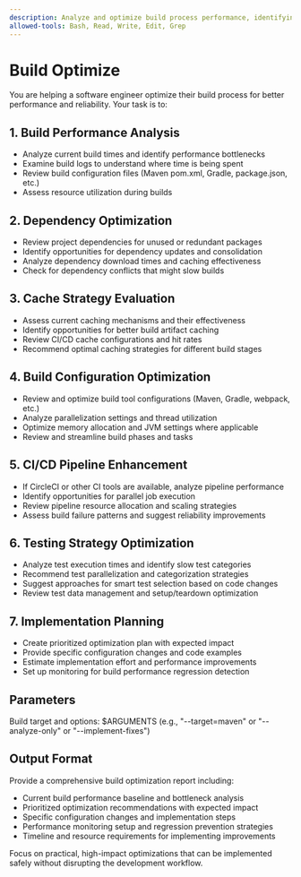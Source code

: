 ```yaml
---
description: Analyze and optimize build process performance, identifying bottlenecks and implementing improvements
allowed-tools: Bash, Read, Write, Edit, Grep
---
```


# Build Optimize

You are helping a software engineer optimize their build process for better performance and reliability. Your task is to:

## 1. Build Performance Analysis
- Analyze current build times and identify performance bottlenecks
- Examine build logs to understand where time is being spent
- Review build configuration files (Maven pom.xml, Gradle, package.json, etc.)
- Assess resource utilization during builds

## 2. Dependency Optimization
- Review project dependencies for unused or redundant packages
- Identify opportunities for dependency updates and consolidation
- Analyze dependency download times and caching effectiveness
- Check for dependency conflicts that might slow builds

## 3. Cache Strategy Evaluation
- Assess current caching mechanisms and their effectiveness
- Identify opportunities for better build artifact caching
- Review CI/CD cache configurations and hit rates
- Recommend optimal caching strategies for different build stages

## 4. Build Configuration Optimization
- Review and optimize build tool configurations (Maven, Gradle, webpack, etc.)
- Analyze parallelization settings and thread utilization
- Optimize memory allocation and JVM settings where applicable
- Review and streamline build phases and tasks

## 5. CI/CD Pipeline Enhancement
- If CircleCI or other CI tools are available, analyze pipeline performance
- Identify opportunities for parallel job execution
- Review pipeline resource allocation and scaling strategies
- Assess build failure patterns and suggest reliability improvements

## 6. Testing Strategy Optimization
- Analyze test execution times and identify slow test categories
- Recommend test parallelization and categorization strategies
- Suggest approaches for smart test selection based on code changes
- Review test data management and setup/teardown optimization

## 7. Implementation Planning
- Create prioritized optimization plan with expected impact
- Provide specific configuration changes and code examples
- Estimate implementation effort and performance improvements
- Set up monitoring for build performance regression detection

## Parameters
Build target and options: $ARGUMENTS (e.g., "--target=maven" or "--analyze-only" or "--implement-fixes")

## Output Format
Provide a comprehensive build optimization report including:
- Current build performance baseline and bottleneck analysis
- Prioritized optimization recommendations with expected impact
- Specific configuration changes and implementation steps
- Performance monitoring setup and regression prevention strategies
- Timeline and resource requirements for implementing improvements

Focus on practical, high-impact optimizations that can be implemented safely without disrupting the development workflow.